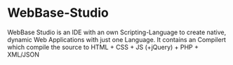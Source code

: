 WebBase-Studio
==============

WebBase Studio is an IDE with an own Scripting-Language to create native, dynamic Web Applications with just one Language. It contains an Compilert which compile the source to HTML + CSS + JS (+jQuery) + PHP + XML/JSON
